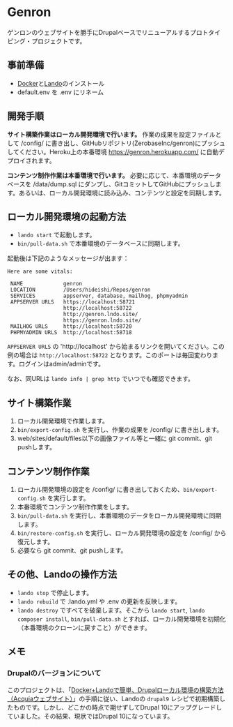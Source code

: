 # Genron

ゲンロンのウェブサイトを勝手にDrupalベースでリニューアルするプロトタイピング・プロジェクトです。


## 事前準備

- [Docker](https://www.docker.com/)と[Lando](https://lando.dev/)のインストール
- default.env を .env にリネーム

## 開発手順

**サイト構築作業はローカル開発環境で行います。** 作業の成果を設定ファイルとして /config/ に書き出し、GitHubリポジトリ(ZerobaseInc/genron)にプッシュしてください。Heroku上の本番環境 <https://genron.herokuapp.com/> に自動デプロイされます。

**コンテンツ制作作業は本番環境で行います。** 必要に応じて、本番環境のデータベースを /data/dump.sql にダンプし、GitコミットしてGitHubにプッシュします。あるいは、ローカル開発環境に読み込み、コンテンツと設定を同期します。


## ローカル開発環境の起動方法

- `lando start` で起動します。
- `bin/pull-data.sh` で本番環境のデータベースに同期します。

起動後は下記のようなメッセージが出ます：

```
Here are some vitals:

 NAME             genron                                   
 LOCATION         /Users/hideishi/Repos/genron             
 SERVICES         appserver, database, mailhog, phpmyadmin 
 APPSERVER URLS   https://localhost:58721                  
                  http://localhost:58722                   
                  http://genron.lndo.site/                 
                  https://genron.lndo.site/                
 MAILHOG URLS     http://localhost:58720                   
 PHPMYADMIN URLS  http://localhost:58718                  
 ```

`APPSERVER URLS` の 'http://localhost' から始まるリンクを開いてください。この例の場合は `http://localhost:58722` となります。このポートは毎回変わります。ログインはadmin/adminです。

なお、同URLは `lando info | grep http` でいつでも確認できます。


## サイト構築作業

1. ローカル開発環境で作業します。
2. `bin/export-config.sh` を実行し、作業の成果を /config/ に書き出します。
3. web/sites/default/files以下の画像ファイル等と一緒に git commit、git pushします。


## コンテンツ制作作業

1. ローカル開発環境の設定を /config/ に書き出しておくため、`bin/export-config.sh` を実行します。
2. 本番環境でコンテンツ制作作業をします。
3. `bin/pull-data.sh` を実行し、本番環境のデータをローカル開発環境に同期します。
4. `bin/restore-config.sh` を実行し、ローカル開発環境の設定を /config/ から復元します。
5. 必要なら git commit、git pushします。


## その他、Landoの操作方法

- `lando stop` で停止します。
- `lando rebuild` で .lando.yml や .env の更新を反映します。
- `lando destroy` ですべてを破棄します。そこから `lando start`, `lando composer install`, `bin/pull-data.sh` とすれば、ローカル開発環境を初期化（本番環境のクローンに戻すこと）ができます。

## メモ

### Drupalのバージョンについて

このプロジェクトは、「[Docker+Landoで簡単、Drupalローカル環境の構築方法（Acquiaウェブサイト）](https://www.acquia.com/jp/blog/how-to-use-lando-for-building-drupal-local-environment)」の手順に従い、Landoの `drupal9` レシピで初期構築したものです。しかし、どこかの時点で期せずしてDrupal 10にアップグレードしていました。その結果、現状ではDrupal 10になっています。
